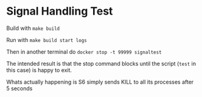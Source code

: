 Signal Handling Test
====================

Build with `make build`

Run with `make build start logs`

Then in another terminal do `docker stop -t 99999 signaltest`

The intended result is that the stop command blocks until the script (`test` in this case) is happy to exit.

Whats actually happening is S6 simply sends KILL to all its processes after 5 seconds
